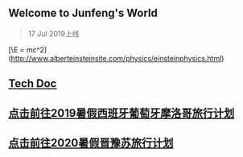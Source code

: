 ## Welcome to Junfeng's World   
> 17 Jul 2019上线


[\E = mc^2\](http://www.alberteinsteinsite.com/physics/einsteinphysics.html)

## [Tech Doc](https://keeperlu.github.io/TechDoc/list.html)

## [点击前往2019暑假西班牙葡萄牙摩洛哥旅行计划](https://keeperlu.github.io/spm.html)

## [点击前往2020暑假晋豫苏旅行计划](https://keeperlu.github.io/2020Travel/summer2020.html)
